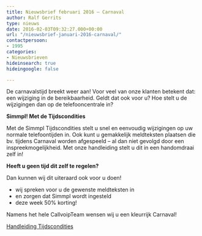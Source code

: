 ```yaml
---
title: Nieuwsbrief februari 2016 – Carnaval
author: Ralf Gerrits
type: nieuws
date: 2016-02-03T09:32:27.000+00:00
url: "/nieuwsbrief-januari-2016-carnaval/"
contactpersoon:
- 1995
categories:
- Nieuwsbrieven
hideinsearch: true
hideingoogle: false

---
```

De carnavalstijd breekt weer aan! Voor veel van onze klanten betekent dat: een wijziging in de bereikbaarheid. Geldt dat ook voor u? Hoe stelt u de wijzigingen dan op de telefooncentrale in?

<!--more-->



**Simmpl! Met de Tijdscondities**

Met de Simmpl Tijdscondities stelt u snel en eenvoudig wijzigingen op uw normale telefoontijden in. Ook kunt u gemakkelijk meldteksten plaatsen die bv. tijdens Carnaval worden afgespeeld &#8211; al dan niet gevolgd door een inspreekmogelijkheid. Met onze handleiding stelt u dit in een handomdraai zelf in!

**Heeft u geen tijd dit zelf te regelen?**

Dan kunnen wij dit uiteraard ook voor u doen!

* wij spreken voor u de gewenste meldteksten in
* en zorgen dat Simmpl wordt ingesteld
* deze week 50% korting!

Namens het hele CallvoipTeam wensen wij u een kleurrijk Carnaval!

<a class="button" href="https://www.simmpl.nl/downloads/Simmpl_handleiding_tijdscondities.pdf" target="_blank">Handleiding Tijdscondities</a>
